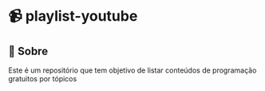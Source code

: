 # 📹 playlist-youtube

## 💬 Sobre
Este é um repositório que tem objetivo de listar conteúdos de programação gratuitos por tópicos
